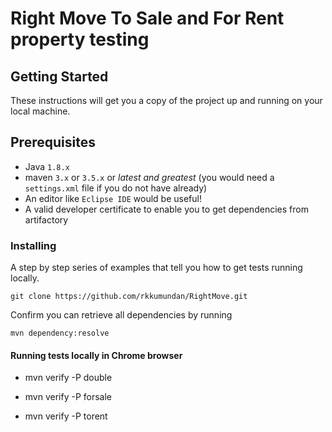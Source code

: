 # Right Move To Sale and For Rent property testing

## Getting Started

These instructions will get you a copy of the project up and running on your local machine.

## Prerequisites

- Java `1.8.x`
- maven `3.x` or `3.5.x` or _latest and greatest_ (you would need a `settings.xml` file if you do not have already)
- An editor like `Eclipse IDE` would be useful!
- A valid developer certificate to enable you to get dependencies from artifactory


### Installing

A step by step series of examples that tell you how to get tests running locally.
```
git clone https://github.com/rkkumundan/RightMove.git
```

Confirm you can retrieve all dependencies by running
```
mvn dependency:resolve
```
#### Running tests locally in Chrome browser

- mvn verify -P double

- mvn verify -P forsale

- mvn verify -P torent
